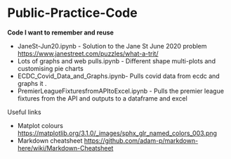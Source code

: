 # Public-Practice-Code <br>
**Code I want to remember and reuse**

* JaneSt-Jun20.ipynb - Solution to the Jane St June 2020 problem https://www.janestreet.com/puzzles/what-a-trit/
* Lots of graphs and web pulls.ipynb - Different shape multi-plots and customising pie charts
* ECDC_Covid_Data_and_Graphs.ipynb- Pulls covid data from ecdc and graphs it . 
* PremierLeagueFixturesfromAPItoExcel.ipynb - Pulls the premier league fixtures from the API and outputs to a dataframe and excel


Useful links <br>
* Matplot colours https://matplotlib.org/3.1.0/_images/sphx_glr_named_colors_003.png
* Markdown cheatsheet https://github.com/adam-p/markdown-here/wiki/Markdown-Cheatsheet
